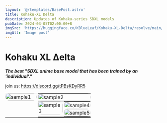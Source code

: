 ```yaml
---
layout: '@/templates/BasePost.astro'
title: Kohaku-XL Delta
description: Updates of Kohaku-series SDXL models
pubDate: 2024-03-05T02:00:00+8
imgSrc: 'https://huggingface.co/KBlueLeaf/Kohaku-XL-Delta/resolve/main/sample/01255.png'
imgAlt: 'Image post'
---
```

# Kohaku XL Δelta

***The best "SDXL anime base model that has been trained by an 'individual'."***

join us: https://discord.gg/tPBsKDyRR5

<style>
  
  .custom-table {
    width: 100%;
    height: 100%;
    border-collapse: collapse;
    margin-top: 0em;
    border: none;
  }
  .custom-table img{
    margin-top: 0px;
  }
  .custom-table tr{
    border: none !important;
  }
  
  .custom-table td {
    vertical-align: top;
    padding: 0;
    box-shadow: 0px 0px 0px 0px rgba(0, 0, 0, 0.15);
  }

  .custom-image-container {
    position: relative;
    width: 100%;
    margin-bottom: 0em;
    overflow: hidden;
    border-radius: 10px;
    transition: transform .7s;
    /* Smooth transition for the container */
  }

  .custom-image-container:hover {
    transform: scale(1.05);
    /* Scale the container on hover */
  }

  .custom-image-container:hover .custom-image {
    opacity: 0
  }
  .custom-image-container:hover 
  .hover-image {
    opacity: 1;
  }

  .custom-image {
    width: 100%;
    height: auto;
    object-fit: cover;
    border-radius: 10px;
    transition: transform .7s, opacity .5s;
    margin-bottom: 0em;
  }

  .hover-image {
    position: absolute;
    top: 0;
    left: 0;
    opacity: 0;
    transition: opacity .5s;
  }
  
  .nsfw-filter {
    filter: blur(8px); /* Apply a blur effect */
    transition: filter 0.3s ease; /* Smooth transition for the blur effect */
  }

  .custom-image-container:hover .nsfw-filter {
    filter: none; /* Remove the blur effect on hover */
  }
  
  .overlay {
    position: absolute;
    bottom: 0;
    left: 0;
    right: 0;
    color: white;
    width: 100%;
    height: 100%;
    display: flex;
    flex-direction: column;
    justify-content: center;
    align-items: center;
    font-size: 1vw;
    font-style: bold;
    text-align: center;
    opacity: 0;
    /* Keep the text fully opaque */
    background: linear-gradient(0deg, rgba(0, 0, 0, 0.6) 60%, rgba(0, 0, 0, 0) 100%);
    transition: opacity .5s;
  }
  .custom-image-container:hover .overlay {
    opacity: 1;
    /* Make the overlay always visible */
  }
  .overlay-text {
    background: linear-gradient(45deg, #130c28, #ca76e2);
    -webkit-background-clip: text;
    color: transparent;
    /* Fallback for browsers that do not support this effect */
    text-shadow: 2px 2px 4px rgba(0, 0, 0, 0.7);
    /* Enhanced text shadow for better legibility */
  
  .overlay-subtext {
    font-size: 0.75em;
    margin-top: 0.5em;
    font-style: italic;
  }
  
  .overlay,
  .overlay-subtext {
    text-shadow: 2px 2px 4px rgba(0, 0, 0, 0.5);
  }
  
</style>

<table class="custom-table">
  <tr>
    <td style="width: 36.8275862068966%;">
      <div class="custom-image-container">
        <div class="image-wrapper">
          <img class="custom-image" src="https://huggingface.co/KBlueLeaf/Kohaku-XL-Delta/resolve/main/sample/table/th-1.png" alt="sample1">
          <img class="hover-image" src="https://huggingface.co/KBlueLeaf/Kohaku-XL-Delta/resolve/main/sample/table/1.png" alt="sample1">
          <div class="overlay" style="font-size: 1vw; font-style: bold;"> 
            Stream in the forest 
            <div class="overlay-subtext" style="font-size: 0.75em; font-style: italic;">"by KBlueLeaf"</div>
          </div>
        </div>
      </div>
    </td>
    <td style="width: 1.37931034482759%;"></td>
    <td style="width: 61.7931034482759%;">
      <table class="custom-table" style="margin: 0 !important; padding: 0 !important;">
        <tr style="height: 30.8858996897622%;">
          <td>
            <div class="custom-image-container">
              <div class="image-wrapper">
                <img class="custom-image" src="https://huggingface.co/KBlueLeaf/Kohaku-XL-Delta/resolve/main/sample/table/th-2-1.png" alt="sample2">
                <img class="hover-image" src="https://huggingface.co/KBlueLeaf/Kohaku-XL-Delta/resolve/main/sample/table/2-1.png" alt="sample2">
                <div class="overlay" style="font-size: 1vw; font-style: bold;"> 
                  The rise
                  <div class="overlay-subtext" style="font-size: 0.75em; font-style: italic;">"by KBlueLeaf"</div>
                </div>
              </div>
            </div>
          </td>
        </tr>
        <tr style="height: 3.1023784901758%;"></tr>
        <tr style="height: 66.0117218200621%;">
          <td>
            <table class="custom-table" style="margin: 0 !important; padding: 0 !important;">
              <tr>
                <td style="width: 47.47023828125%">
                  <div class="custom-image-container">
                    <div class="image-wrapper">
                      <img class="custom-image" src="https://huggingface.co/KBlueLeaf/Kohaku-XL-Delta/resolve/main/sample/table/th-2-2-1.png" alt="sample3">
                      <img class="hover-image" src="https://huggingface.co/KBlueLeaf/Kohaku-XL-Delta/resolve/main/sample/table/2-2-1.png" alt="sample3">
                      <div class="overlay" style="font-size: 1vw; font-style: bold;"> 
                        Looking back
                        <div class="overlay-subtext" style="font-size: 0.75em; font-style: italic;">"by KBlueLeaf"</div>
                      </div>
                    </div>
                  </div>
                </td>
                <td style="width: 2.23214285714286%;"></td>
                <td style="width: 50.2976188616071%">
                  <table class="custom-table" style="margin: 0 !important; padding: 0 !important;">
                    <tr style="height: 24.6997434804245%;">
                      <td>
                        <div class="custom-image-container">
                          <div class="image-wrapper">
                            <img class="custom-image" src="https://huggingface.co/KBlueLeaf/Kohaku-XL-Delta/resolve/main/sample/table/th-2-2-2-1.png" alt="sample4">
                            <img class="hover-image" src="https://huggingface.co/KBlueLeaf/Kohaku-XL-Delta/resolve/main/sample/table/2-2-2-1.png" alt="sample4"> 
                            <div class="overlay" style="font-size: 1vw; font-style: bold;"> 
                              Flower
                              <div class="overlay-subtext" style="font-size: 0.75em; font-style: italic;">"by KBlueLeaf"</div>
                            </div>
                          </div>
                        </div>
                      </td>
                    </tr>
                    <tr style="height: 4.69973878068567%;"></tr>
                    <tr style="height: 70.6005177388899%;">
                      <td>
                        <div class="custom-image-container">
                          <div class="image-wrapper">
                            <img class="custom-image" src="https://huggingface.co/KBlueLeaf/Kohaku-XL-Delta/resolve/main/sample/table/th2-2-2-2-2.png" alt="sample5">
                            <img class="hover-image" src="https://huggingface.co/KBlueLeaf/Kohaku-XL-Delta/resolve/main/sample/table/2-2-2-2.png" alt="sample5">
                            <div class="overlay" style="font-size: 1vw; font-style: bold;"> 
                              "The Cat"
                              <div class="overlay-subtext" style="font-size: 0.75em; font-style: italic;">"by KBlueLeaf"</div>
                            </div>
                          </div>
                        </div>
                      </td>
                    </tr>
                  </table>
                </td>
              </tr>
            </table>
          </td>
        </tr>
      </table>
    </td>
  </tr>
</table>

## Introduction

Kohaku XL Delta, the fourth major iteration in the Kohaku XL series, features a 3.6 million images dataset, LyCORIS fine-tuning[1], trained on comsumer-level hardware, and is fully open-sourced.

## Usage

**the "base" version is "before train" one!!!!**

Here's a simple format to make using this model a breeze:

```
<1girl/1boy/1other/...>, <character>, <series>, <artists>, <special tags>, <general tags>
```

Special tags(quality, rating, and date) actually fall under general tags. But it's a good idea to group all these tags before the general tags.

**While Kohaku XL Delta has mastered few artists' styles with high fidelity. However, users are strongly encouraged to blend multiple artist tags to explore new styles, rather than attempting to replicate the style of any specific artist.**

#### Tags

All the danbooru tags with at least 1000 popularity should work.
All the danbooru tags with at least 100 popularity can possibly work with high emphasis.

Remember to remove all the underscore in tags. (Underscores in short tags are not be removed, which are very likely part of emoji tags.)

### Special Tags

- **Quality tag**s: masterpiece, best quality, great quality, good quality, normal quality, low quality, worst quality
- **Rating tags**: safe, sensitive, nsfw, explicit
- **Date tags**: newest, recent, mid, early, old

**Quality Tags**
Quality tags are assigned based on the percentile rankings of the favorite count (fav_count) within each rating category to avoid bias on nsfw content (Animagine XL v3 have met this problem), organized from high to low as follows: 95th, 85th, 75th, 50th, 25th, and 10th percentiles. This creates seven distinct quality levels separated by six thresholds.

**Rating tags**

* **General**: safe
* **Sensitive**: sensitive
* **Questionable**: nsfw
* **Explicit**: nsfw, explicit

Note: During training, content tagged as "explicit" is also considered under "nsfw" to ensure a comprehensive understanding.

**Date tags**
Date tags are based on the upload dates of the images, as the metadata does not include the actual creation dates.
The periods are categorized as follows:

* 2005~2010: old
* 2011~2014: early
* 2015~2017: mid
* 2018~2020: recent
* 2021~2024: newest

### Emphasis

Given the short training period, some tags might not have been learned well. Through experimentation, increasing the "emphasis weight" to between 1.5 and 2.5 can still yield descent results, especially for character or artist tags.
For sd-webui users, please use version>=1.8.0 and switch the emphasis mode to "No norm" to prevent potential NaN issues.

### Resolution

This model is trained for resolutions from ARB 1024x1024 with minimum resolution 256 and maximum resolution 4096. This means you can use the standard SDXL resolution. However, opting for a slightly higher resolution than 1024x1024 is recommended. Applying a hires-fix is also suggested for better results.

For more information, please check out the metadata of the sample images provided.

## How This Model Came to Be

### Dataset

The dataset for training this model was sourced from [HakuBooru](https://github.com/KohakuBlueleaf/HakuBooru), comprising 3.6 million images selected from the [danbooru2023](https://huggingface.co/datasets/KBlueLeaf/danbooru2023-webp-4Mpixel) dataset.[2][3]

A selection process was employed to choose 1 million posts from IDs 0 to 2,999,999, another million from IDs 3,000,000 to 4,999,999, and all posts after ID 5,000,000, totaling 4.1 million posts. After filtering out deleted posts, gold account posts and those without images (which could be GIFs or MP4s), the final dataset comprised 3.6 million images.

The selection was essentially random, but a fixed seed was utilized to ensure reproducibility.

**Further Process**

* **Shuffle tags**: The order of general tags was shuffled in each step.
* **Tag dropout**: Randomly, 10% of general tags were dropped in each step.

### Training

The training of Kohaku XL Delta was facilitated by the [LyCORIS](https://github.com/KohakuBlueleaf/LyCORIS) project and the trainer from [kohya-ss/sd-scripts](https://github.com/kohya-ss/sd-scripts). [1][4]

**Base Model Refinement**
Our investigation indicated that training the "token_embedding" and "position_embedding" within CLIP, or the "positional_embedding" in openCLIP, may not be beneficial for fine-tuning on a small to medium scale, particularly with smaller batch sizes.[5][6]

Consequently, we reverted to the original token and position embeddings from TE1 and TE2 models. Following this, we combined the restored gamma rev2  and beta7 models through a weighted sum (weight=0.5), forming the foundational model for Kohaku XL Delta.

This foundational model, referred to as "delta-pre2" or "delta base," serves as a preliminary version without further training, positioning its capabilities between Kohaku XL gamma rev2 and Kohaku XL beta7.

**Algorithm: LoKr**[7]
The model was trained using the LoKr algorithm with full matrix triggered and a factor of 2~8 for different modules. The aim was to demonstrate the applicability of LoRA/LyCORIS in training base models.

The original LoKr file size is under 800MB, and the TE was not frozen. The original LoKr file also be provided as "delta-lokr" version.

For detailed settings, refer to the LyCORIS config file.

**Other Training Details**

- **Hardware**: Dual RTX 3090s
- **Num Train Images**: 3,665,398
- **Batch Size**: 4
- **Grad Accumulation Step**: 16
- **Equivalent Batch Size**: 128
- **Total Epoch**: 1
- **Total Steps**: 28638
- **Optimizer**: Lion8bit
  - **Learning Rate**: 4e-5 for UNet / 1e-5 for TE
  - **LR Scheduler**: Constant
  - **Warmup Steps**: 100
  - **Weight Decay**: 0.1
  - **Betas**: 0.9, 0.95
- **Min SNR Gamma**: 5
- **Resolution**: 1024x1024
- **Min Bucket Resolution**: 256
- **Max Bucket Resolution**: 4096
- **Mixed Precision**: FP16

**Warning**: Versions 0.36.0~0.41.0 of bitsandbytes have significant [bugs](https://github.com/TimDettmers/bitsandbytes/issues/659) in the 8bit optimizer that could compromise training, so updating is essential.[8]

**Training Cost**
Utilizing DDP with two RTX 3090s, completing 1 epoch across the 3.6 million image dataset took approximately 17 to 18 days. Each step for an equivalent batch size of 128 took about 51 to 51.5 seconds to complete.

### What's Next

Delta is likely the last big update for Kohaku XL, but that doesn't mean I'm done tinkering with it. And I won't ensure this is actually the last one.

I'm thinking about running it through a few more epochs or maybe beefing up the dataset to 5 million images soon. Plus, I'm considering trying out DoKr with a bit of a bigger setup for some experimental tweaks.

(Funny thing, Delta started off as an experiment too, but turned out so well it became a main release!)

## Special Thanks

AngelBottomless & Nyanko7: danbooru2023 dataset[3]
Kohya-ss: Trainer[4]
ChatGPT/GPT4: Refine this model card

---

***AI art should be looked like AI, not like humans.***

---

## Reference & Resource

### Reference

[1] **Shih-Ying Yeh**, Yu-Guan Hsieh, Zhidong Gao, Bernard B W Yang, Giyeong Oh, & Yanmin Gong (2024). Navigating Text-To-Image Customization: From LyCORIS Fine-Tuning to Model Evaluation. In The Twelfth International Conference on Learning Representations.

[2] HakuBooru - text-image dataset maker for booru style image platform. https://github.com/KohakuBlueleaf/HakuBooru

[3] Danbooru2023: A Large-Scale Crowdsourced and Tagged Anime Illustration Dataset.
https://huggingface.co/datasets/nyanko7/danbooru2023

[4] kohya-ss/sd-scripts.
https://github.com/kohya-ss/sd-scripts

[5] Transformers: State-of-the-art Machine Learning for Pytorch, TensorFlow, and JAX.
https://github.com/huggingface/transformers/blob/b647acdb53d251cec126b79e505bac11821d7c93/src/transformers/models/clip/modeling_clip.py#L204-L205

[6] OpenCLIP - An open source implementation of CLIP.
https://github.com/mlfoundations/open_clip/blob/73fa7f03a33da53653f61841eb6d69aef161e521/src/open_clip/transformer.py#L598-L604

[7] LyCORIS - Lora beYond Conventional methods, Other Rank adaptation Implementations for Stable diffusion.
https://github.com/KohakuBlueleaf/LyCORIS/blob/main/docs/Algo-Details.md#lokr

[8] TimDettmers/bitsandbytes - issue 659/152/227/262 - Wrong indented lines cause bugs for a long time.
https://github.com/TimDettmers/bitsandbytes/issues/659

### Resource

* Kohaku XL beta. https://civitai.com/models/162577/kohaku-xl-beta
* Kohaku XL gamma. https://civitai.com/models/270291/kohaku-xl-gamma

## Appendix

Sample images will be put in here later.
You can check the sample folder at first.

